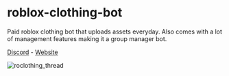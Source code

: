 # roblox-clothing-bot
Paid roblox clothing bot that uploads assets everyday. Also comes with a lot of management features making it a group manager bot.

[Discord](https://discord.gg/25SwvPQgqR)   -    [Website](https://roclothing.net)

![roclothing_thread](https://github.com/Wattville/roblox-clothing-bot/assets/85033762/3a414f0b-1b16-450b-9e27-b71547d064cf)
